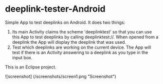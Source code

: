 deeplink-tester-Android
===================

Simple App to test deeplinks on Android. It does two things:

1. Its main Activity claims the scheme 'deeplinktest' so that you can use this App to test deeplinks by calling deeplinktest://. When opened from a deeplink the App will display the deeplink that was used.
2. Test which deeplinks are working on the current device. The App will test if there is an Activity answering to a deeplink as you type in the input box.

This is an Eclipse project.

![screenshot] (/screenshots/screen1.png "Screenshot")
